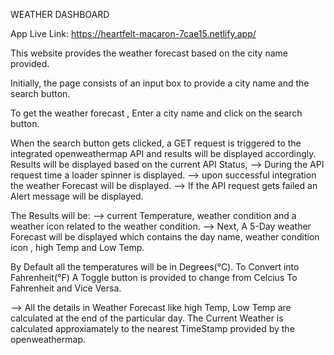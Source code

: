 WEATHER DASHBOARD

App Live Link: https://heartfelt-macaron-7cae15.netlify.app/

This website provides the weather forecast based on the city name provided.

Initially, the page consists of an input box to provide a city name and the search button.

To get the weather forecast , Enter a city name and click on the search button.

When the search button gets clicked, a GET request is triggered to the integrated openweathermap API and results will be  displayed accordingly.
Results will be displayed based on the current API Status,
--> During the API request time a loader spinner is displayed.
--> upon successful integration the weather Forecast will be displayed.
--> If the API request gets failed an Alert message will be displayed.

The Results will be:
--> current Temperature, weather condition and a weather icon related to the weather condition.
--> Next, A 5-Day weather Forecast will be displayed which contains the day name, weather condition icon , high Temp and Low Temp.

By Default all the temperatures will be in Degrees(&deg;C).
To Convert into Fahrenheit(&deg;F) A Toggle button is provided to change from Celcius To Fahrenheit and Vice Versa. 

--> All the details in Weather Forecast like high Temp, Low Temp are calculated at the end of the particular day.
The Current Weather is calculated approxiamately to the nearest TimeStamp provided by the openweathermap.
